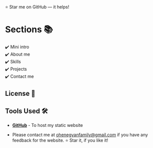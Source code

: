 
:star: Star me on GitHub — it helps!

# Sections 📚

✔️ Mini intro\
✔️ About me \
✔️ Skills\
✔️ Projects\
✔️ Contact me

## License 📄


## Tools Used 🛠️
* [<b>GitHub</b>](https://github.com/) - To host my static website

* Please contact me at ohenegyanfamily@gmail.com if you have any feedback for the website. :star: Star it, if you like it!
